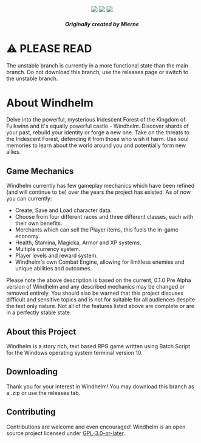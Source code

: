 <div align="center">
  
  ![](https://badgen.net/badge/icon/windows?icon=windows&label) ![](https://badgen.net/github/release/mierne/windhelm/) ![](https://badgen.net/github/stars/mierne/windhelm)
  ##### Originally created by Mierne
</div>

# ⚠️ PLEASE READ
The unstable branch is currently in a more functional state than the main branch. Do not download this branch, use the releases page or switch to the unstable branch.


# About Windhelm
Delve into the powerful, mysterious Iridescent Forest of the Kingdom of Fulkwinn and it's equally powerful castle - Windhelm.
Discover shards of your past, rebuild your identity or forge a new one. Take on the threats to the Iridescent Forest, defending it from those who wish it harm.
Use soul memories to learn about the world around you and potentially form new allies.

## Game Mechanics
Windhelm currently has few gameplay mechanics which have been refined (and will continue to be) over the years the project has existed.
As of now you can currently:
- Create, Save and Load character data.
- Choose from four different races and three different classes, each with their own benefits.
- Merchants which can sell the Player items, this fuels the in-game economy.
- Health, Stamina, Magicka, Armor and XP systems.
- Multiple currency system.
- Player levels and reward system.
- Windhelm's own Combat Engine, allowing for limitless enemies and unique abilities and outcomes.

Please note the above description is based on the current, 0.1.0 Pre Alpha version of Windhelm and any described mechanics may be changed or removed entirely.
You should also be warned that this project discuses difficult and sensitive topics and is not for suitable for all audiences despite the text only nature.
Not all of the features listed above are complete or are in a perfectly stable state.

## About this Project
Windhelm is a story rich, text based RPG game written using Batch Script for the Windows operating system terminal version 10.

## Downloading
Thank you for your interest in Windhelm! You may download this branch as a .zip or use the releases tab.

## Contributing
Contributions are welcome and even encouraged! Windhelm is an open source project licensed under [GPL-3.0-or-later](https://www.gnu.org/licenses/gpl-3.0-standalone.html).
